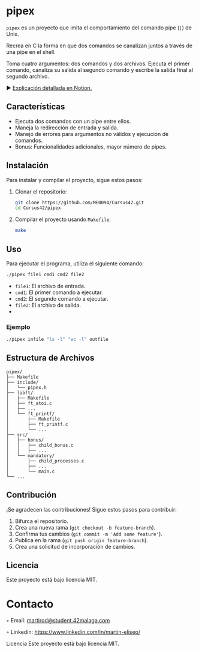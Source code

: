 # pipex
`pipex` es un proyecto que imita el comportamiento del comando pipe (`|`) de Unix.

Recrea en C la forma en que dos comandos se canalizan juntos a través de una pipe en el shell.

Toma cuatro argumentos: dos comandos y dos archivos. Ejecuta el primer comando, canaliza su salida al segundo comando y escribe la salida final al segundo archivo.

► [Explicación detallada en Notion.](https://www.notion.so/push_swap-88358e73b0244bcb8de473879c5da05a)

## Características

- Ejecuta dos comandos con un pipe entre ellos.
- Maneja la redirección de entrada y salida.
- Manejo de errores para argumentos no válidos y ejecución de comandos.
- Bonus: Funcionalidades adicionales, mayor número de pipes.

## Instalación

Para instalar y compilar el proyecto, sigue estos pasos:

1. Clonar el repositorio:
    ```sh
    git clone https://github.com/ME0094/Cursus42.git
    cd Cursus42/pipex
    ```

2. Compilar el proyecto usando `Makefile`:
    ```sh
    make
    ```

## Uso

Para ejecutar el programa, utiliza el siguiente comando:
```sh
./pipex file1 cmd1 cmd2 file2
```

- `file1`: El archivo de entrada.
- `cmd1`: El primer comando a ejecutar.
- `cmd2`: El segundo comando a ejecutar.
- `file2`: El archivo de salida.
- 
### Ejemplo
```sh
./pipex infile "ls -l" "wc -l" outfile
```

## Estructura de Archivos

```
pipex/
├── Makefile
├── include/
│   └── pipex.h
├── libft/
│   ├── Makefile
│   ├── ft_atoi.c
│   ├── ...
│   └── ft_printf/
│       ├── Makefile
│       ├── ft_printf.c
│       └── ...
├── src/
│   ├── bonus/
│   │   ├── child_bonus.c
│   │   ├── ...
│   └── mandatory/
│       ├── child_processes.c
│       ├── ...
│       └── main.c
└── ...
```

## Contribución

¡Se agradecen las contribuciones! Sigue estos pasos para contribuir:

1. Bifurca el repositorio.
2. Crea una nueva rama (`git checkout -b feature-branch`).
3. Confirma tus cambios (`git commit -m 'Add some feature'`).
4. Publica en la rama (`git push origin feature-branch`).
5. Crea una solicitud de incorporación de cambios.

## Licencia

Este proyecto está bajo licencia MIT.

# Contacto 

◦ Email: martirod@student.42malaga.com

◦ Linkedin: https://www.linkedin.com/in/martin-eliseo/


Licencia
Este proyecto está bajo licencia MIT.
